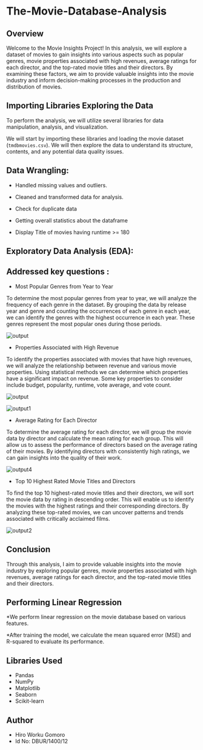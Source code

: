 # The-Movie-Database-Analysis

## Overview

Welcome to the Movie Insights Project! In this analysis, we will explore a dataset of movies to gain insights into various aspects such as popular genres, movie properties associated with high revenues, average ratings for each director, and the top-rated movie titles and their directors. By examining these factors, we aim to provide valuable insights into the movie industry and inform decision-making processes in the production and distribution of movies.

## Importing Libraries Exploring the Data

To perform the analysis, we will utilize several libraries for data manipulation, analysis, and visualization. 

We will start by importing these libraries and loading the movie dataset (`tmdbmovies.csv`). We will then explore the data to understand its structure, contents, and any potential data quality issues.

## Data Wrangling:

* Handled missing values and outliers.

* Cleaned and transformed data for analysis.

* Check for duplicate data

* Getting overall statistics about the dataframe

* Display Title of movies having runtime >= 180

## Exploratory Data Analysis (EDA):

## Addressed key questions :

* Most Popular Genres from Year to Year

To determine the most popular genres from year to year, we will analyze the frequency of each genre in the dataset. By grouping the data by release year and genre and counting the occurrences of each genre in each year, we can identify the genres with the highest occurrence in each year. These genres represent the most popular ones during those periods.

![output](https://github.com/abbi1379/The-Movie-Database/assets/98527404/6d788997-7d60-466f-b14a-412b63e0d990)



* Properties Associated with High Revenue

To identify the properties associated with movies that have high revenues, we will analyze the relationship between revenue and various movie properties. Using statistical methods we can determine which properties have a significant impact on revenue. Some key properties to consider include budget, popularity, runtime, vote average, and vote count.

![output](https://github.com/abbi1379/The-Movie-Database/assets/98527404/857db494-6eff-4fe7-9df2-628a05472469)


![output1](https://github.com/abbi1379/The-Movie-Database/assets/98527404/f6d2bed4-e624-44a2-af86-b1b535db04b5)

* Average Rating for Each Director

To determine the average rating for each director, we will group the movie data by director and calculate the mean rating for each group. This will allow us to assess the performance of directors based on the average rating of their movies. By identifying directors with consistently high ratings, we can gain insights into the quality of their work.


![output4](https://github.com/abbi1379/The-Movie-Database/assets/98527404/97cc2c61-8bfd-4611-a5bb-2f8c2660e549)


* Top 10 Highest Rated Movie Titles and Directors

To find the top 10 highest-rated movie titles and their directors, we will sort the movie data by rating in descending order. This will enable us to identify the movies with the highest ratings and their corresponding directors. By analyzing these top-rated movies, we can uncover patterns and trends associated with critically acclaimed films.

![output2](https://github.com/abbi1379/The-Movie-Database/assets/98527404/17977e30-0f85-4103-8eef-c9f290c56795)


## Conclusion

Through this analysis, I aim to provide valuable insights into the movie industry by exploring popular genres, movie properties associated with high revenues, average ratings for each director, and the top-rated movie titles and their directors. 

## Performing Linear Regression

*We perform linear regression on the movie database based on various features. 

*After training the model, we calculate the mean squared error (MSE) and R-squared to evaluate its performance.

## Libraries Used
* Pandas
* NumPy
* Matplotlib
* Seaborn
* Scikit-learn

## Author

* Hiro Worku Gomoro
* Id No: DBUR/1400/12
